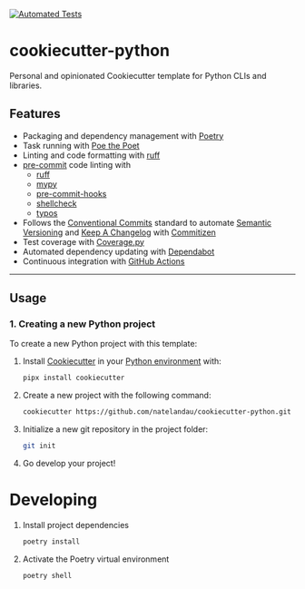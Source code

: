 [![Automated Tests](https://github.com/natelandau/cookiecutter-python/actions/workflows/cookiecutter_test.yml/badge.svg)](https://github.com/natelandau/cookiecutter-python/actions/workflows/cookiecutter_test.yml)

# cookiecutter-python

Personal and opinionated Cookiecutter template for Python CLIs and libraries.

## Features

-   Packaging and dependency management with [Poetry](https://github.com/python-poetry/poetry)
-   Task running with [Poe the Poet](https://github.com/nat-n/poethepoet)
-   Linting and code formatting with [ruff](https://github.com/charliermarsh/ruff)
-   [pre-commit](https://pre-commit.com/) code linting with
    -   [ruff](https://github.com/charliermarsh/ruff)
    -   [mypy](https://github.com/python/mypy)
    -   [pre-commit-hooks](https://github.com/pre-commit/pre-commit-hooks)
    -   [shellcheck](https://github.com/koalaman/shellcheck)
    -   [typos](https://github.com/crate-ci/typos)
-   Follows the [Conventional Commits](https://www.conventionalcommits.org/) standard to automate [Semantic Versioning](https://semver.org/) and [Keep A Changelog](https://keepachangelog.com/) with [Commitizen](https://github.com/commitizen-tools/commitizen)
-   Test coverage with [Coverage.py](https://github.com/nedbat/coveragepy)
-   Automated dependency updating with [Dependabot](https://docs.github.com/en/code-security/supply-chain-security/keeping-your-dependencies-updated-automatically/about-dependabot-version-updates)
-   Continuous integration with [GitHub Actions](https://docs.github.com/en/actions)

---

## Usage

### 1. Creating a new Python project

To create a new Python project with this template:

1. Install [Cookiecutter](https://cookiecutter.readthedocs.io/) in your [Python environment](https://github.com/pyenv/pyenv-virtualenv) with:
    ```sh
    pipx install cookiecutter
    ```
2. Create a new project with the following command:
    ```sh
    cookiecutter https://github.com/natelandau/cookiecutter-python.git
    ```
3. Initialize a new git repository in the project folder:
    ```sh
    git init
    ```
4. Go develop your project!

# Developing

1. Install project dependencies

    ```bash
    poetry install
    ```

2. Activate the Poetry virtual environment

    ```bash
    poetry shell
    ```
